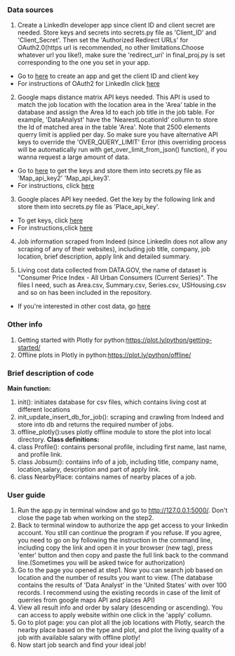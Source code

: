 
### Data sources
 1. Create a LinkedIn developer app since client ID and client secret are needed. Store keys and secrets into secrets.py file as 'Client_ID' and 'Client_Secret'. Then set the 'Authorized Redirect URLs' for OAuth2.0(https url is recommended, no other limitations.Choose whatever url you like!), make sure the 'redirect_uri' in final_proj.py is set corresponding to the one you set in your app.
   - Go to [here](https://www.linkedin.com/developer/apps) to create an app and get the client ID and client key
   - For instructions of OAuth2 for LinkedIn click [here](https://developer.linkedin.com/docs/oauth2)

 2. Google maps distance matrix API keys needed. This API is used to match the job location with the location area in the 'Area' table in the database and assign the Area Id to each job title in the job table. For example, 'DataAnalyst' have the 'NearestLocationId' collumn to store the Id of matched area in the table 'Area'.
 Note that 2500 elements querry limit is applied per day. So make sure you have alternative API keys to override the 'OVER_QUERY_LIMIT' Error (this overriding process will be automatically run with get_over_limit_from_json() function), if you wanna request a large amount of data.
   - Go to [here](https://developers.google.com/maps/documentation/distance-matrix/get-api-key) to get the keys and store them into secrets.py file as 'Map_api_key2' 'Map_api_key3'.
   - For instructions, click [here](https://developers.google.com/maps/documentation/distance-matrix/start)

 3. Google places API key needed. Get the key by the following link and store them into secrets.py file as 'Place_api_key'.
   - To get keys, click [here](https://developers.google.com/places/web-service/get-api-key)
   - For instructions,click [here](https://developers.google.com/places/web-service/search)

 4. Job information scraped from Indeed (since LinkedIn does not allow any scraping of any of their websites), including job title, company, job location, brief description, apply link and detailed summary.

 5. Living cost data collected from DATA.GOV, the name of dataset is "Consumer Price Index - All Urban Consumers (Current Series)". The files I need, such as Area.csv, Summary.csv, Series.csv, USHousing.csv and so on has been included in the repository.
   - If you're interested in other cost data, go [here](https://catalog.data.gov/dataset/consumer-price-index-all-urban-consumers-current-series)


### Other info
 1. Getting started with Plotly for python:https://plot.ly/python/getting-started/
 2. Offline plots in Plotly in python:https://plot.ly/python/offline/


### Brief description of code
 **Main function:**
 1. init(): initiates database for csv files, which contains living cost at different locations
 2. init_update_insert_db_for_job(): scraping and crawling from Indeed and store into db and returns the required number of jobs.
 3. offline_plotly():uses plotly offline module to store the plot into local directory.
 **Class definitions:**
 1. class Profile(): contains personal profile, including first name, last name, and profile link.
 2. class Jobsum(): contains info of a job, including title, company name, location,salary, description and part of apply link.
 3. class NearbyPlace: contains names of nearby places of a job.


### User guide
 1. Run the app.py in terminal window and go to http://127.0.0.1:5000/. Don't close the page tab when working on the step2.
 2. Back to terminal window to authorize the app get access to your linkedin account. You still can continue the program if you refuse. If you agree, you need to go on by following the instruction in the command line, including copy the link and open it in your browser (new tag), press 'enter' button and then copy and paste the full link back to the command line.(Sometimes you will be asked twice for authorization)
 3. Go to the page you opened at step1. Now you can search job based on location and the number of results you want to view. (The database contains the results of 'Data Analyst' in the 'United States' with over 100 records. I recommend using the existing records in case of the limit of querries from google maps API and places API)
 4. View all result info and order by salary (descending or ascending). You can access to apply website within one click in the 'apply' collumn.
 5. Go to plot page: you can plot all the job locations with Plotly, search the nearby place based on the type and plot, and plot the living quality of a job with available salary with offline plotly!
 6. Now start job search and find your ideal job!
